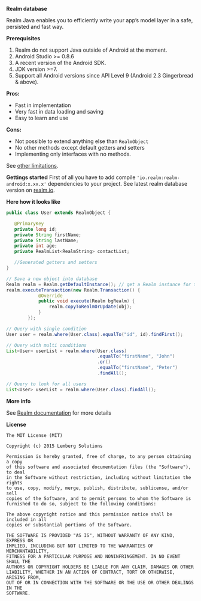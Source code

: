 **Realm database**

Realm Java enables you to efficiently write your app’s model layer in a safe, persisted and fast way. 

**Prerequisites**

 1. Realm do not support Java outside of Android at the moment.
 2. Android Studio >= 0.8.6
 3. A recent version of the Android SDK.
 4. JDK version >=7.
 5. Support all Android versions since API Level 9 (Android 2.3
    Gingerbread & above).

**Pros:**

 - Fast in implementation
 - Very fast in data loading and saving
 - Easy to learn and use

**Cons:**

 - Not possible to extend anything else than `RealmObject`
 - No other methods except default getters and setters
 - Implementing only interfaces with no methods.

See [other limitations](https://realm.io/docs/java/latest/#current-limitations).

**Gettings started**
First of all you have to add compile `'io.realm:realm-android:x.xx.x'` dependencies to your project. See latest realm database version on [realm.io](https://realm.io/docs/java/latest/).

**Here how it looks like**

```java 
public class User extends RealmObject {

   @PrimaryKey
   private long id;
   private String firstName;
   private String lastName;
   private int age;
   private RealmList<RealmString> contactList;

   //Generated getters and setters
}
```
	
```java 
// Save a new object into database
Realm realm = Realm.getDefaultInstance(); // get a Realm instance for this thread
realm.executeTransaction(new Realm.Transaction() {
            @Override
            public void execute(Realm bgRealm) {
                realm.copyToRealmOrUpdate(obj);
            }
        });
```

```java
// Query with single condition
User user = realm.where(User.class).equalTo("id", id).findFirst();
```

```java
// Query with multi conditions
List<User> userList = realm.where(User.class)
                                  .equalTo("firstName", "John")
                                  .or()
                                  .equalTo("firstName", "Peter")
                                  .findAll();
```

```java
// Query to look for all users
List<User> userList = realm.where(User.class).findAll();
```

**More info**

See [Realm documentation](https://realm.io/docs/java/latest/) for more details



**License**

```
The MIT License (MIT)

Copyright (c) 2015 Lemberg Solutions

Permission is hereby granted, free of charge, to any person obtaining a copy
of this software and associated documentation files (the "Software"), to deal
in the Software without restriction, including without limitation the rights
to use, copy, modify, merge, publish, distribute, sublicense, and/or sell
copies of the Software, and to permit persons to whom the Software is
furnished to do so, subject to the following conditions:

The above copyright notice and this permission notice shall be included in all
copies or substantial portions of the Software.

THE SOFTWARE IS PROVIDED "AS IS", WITHOUT WARRANTY OF ANY KIND, EXPRESS OR
IMPLIED, INCLUDING BUT NOT LIMITED TO THE WARRANTIES OF MERCHANTABILITY,
FITNESS FOR A PARTICULAR PURPOSE AND NONINFRINGEMENT. IN NO EVENT SHALL THE
AUTHORS OR COPYRIGHT HOLDERS BE LIABLE FOR ANY CLAIM, DAMAGES OR OTHER
LIABILITY, WHETHER IN AN ACTION OF CONTRACT, TORT OR OTHERWISE, ARISING FROM,
OUT OF OR IN CONNECTION WITH THE SOFTWARE OR THE USE OR OTHER DEALINGS IN THE
SOFTWARE.
```
